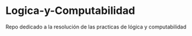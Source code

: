 Logica-y-Computabilidad
=======================

Repo dedicado a la resolución de las practicas de lógica y computabilidad